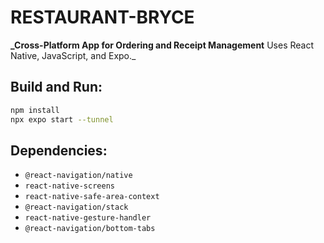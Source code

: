 # RESTAURANT-BRYCE
**_Cross-Platform App for Ordering and Receipt Management**
Uses React Native, JavaScript, and Expo._


## Build and Run:
```bash
npm install
npx expo start --tunnel
```

## Dependencies:
- `@react-navigation/native`
- `react-native-screens`
- `react-native-safe-area-context`
- `@react-navigation/stack`
- `react-native-gesture-handler`
- `@react-navigation/bottom-tabs`

